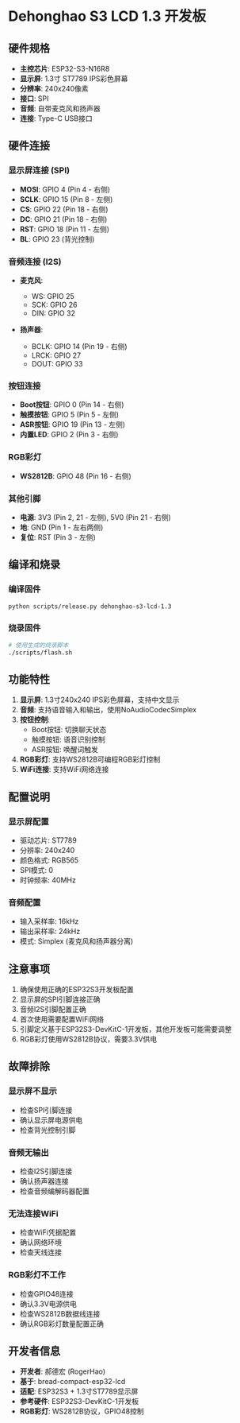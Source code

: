 # Dehonghao S3 LCD 1.3 开发板

## 硬件规格

- **主控芯片**: ESP32-S3-N16R8
- **显示屏**: 1.3寸 ST7789 IPS彩色屏幕
- **分辨率**: 240x240像素
- **接口**: SPI
- **音频**: 自带麦克风和扬声器
- **连接**: Type-C USB接口

## 硬件连接

### 显示屏连接 (SPI)
- **MOSI**: GPIO 4 (Pin 4 - 右侧)
- **SCLK**: GPIO 15 (Pin 8 - 左侧)  
- **CS**: GPIO 22 (Pin 18 - 右侧)
- **DC**: GPIO 21 (Pin 18 - 右侧)
- **RST**: GPIO 18 (Pin 11 - 左侧)
- **BL**: GPIO 23 (背光控制)

### 音频连接 (I2S)
- **麦克风**:
  - WS: GPIO 25
  - SCK: GPIO 26
  - DIN: GPIO 32

- **扬声器**:
  - BCLK: GPIO 14 (Pin 19 - 右侧)
  - LRCK: GPIO 27
  - DOUT: GPIO 33

### 按钮连接
- **Boot按钮**: GPIO 0 (Pin 14 - 右侧)
- **触摸按钮**: GPIO 5 (Pin 5 - 左侧)
- **ASR按钮**: GPIO 19 (Pin 13 - 左侧)
- **内置LED**: GPIO 2 (Pin 3 - 右侧)

### RGB彩灯
- **WS2812B**: GPIO 48 (Pin 16 - 右侧)

### 其他引脚
- **电源**: 3V3 (Pin 2, 21 - 左侧), 5V0 (Pin 21 - 右侧)
- **地**: GND (Pin 1 - 左右两侧)
- **复位**: RST (Pin 3 - 左侧)

## 编译和烧录

### 编译固件
```bash
python scripts/release.py dehonghao-s3-lcd-1.3
```

### 烧录固件
```bash
# 使用生成的烧录脚本
./scripts/flash.sh
```

## 功能特性

1. **显示屏**: 1.3寸240x240 IPS彩色屏幕，支持中文显示
2. **音频**: 支持语音输入和输出，使用NoAudioCodecSimplex
3. **按钮控制**:
   - Boot按钮: 切换聊天状态
   - 触摸按钮: 语音识别控制
   - ASR按钮: 唤醒词触发
4. **RGB彩灯**: 支持WS2812B可编程RGB彩灯控制
5. **WiFi连接**: 支持WiFi网络连接

## 配置说明

### 显示屏配置
- 驱动芯片: ST7789
- 分辨率: 240x240
- 颜色格式: RGB565
- SPI模式: 0
- 时钟频率: 40MHz

### 音频配置
- 输入采样率: 16kHz
- 输出采样率: 24kHz
- 模式: Simplex (麦克风和扬声器分离)

## 注意事项

1. 确保使用正确的ESP32S3开发板配置
2. 显示屏的SPI引脚连接正确
3. 音频I2S引脚配置正确
4. 首次使用需要配置WiFi网络
5. 引脚定义基于ESP32S3-DevKitC-1开发板，其他开发板可能需要调整
6. RGB彩灯使用WS2812B协议，需要3.3V供电

## 故障排除

### 显示屏不显示
- 检查SPI引脚连接
- 确认显示屏电源供电
- 检查背光控制引脚

### 音频无输出
- 检查I2S引脚连接
- 确认扬声器连接
- 检查音频编解码器配置

### 无法连接WiFi
- 检查WiFi凭据配置
- 确认网络环境
- 检查天线连接

### RGB彩灯不工作
- 检查GPIO48连接
- 确认3.3V电源供电
- 检查WS2812B数据线连接
- 确认RGB彩灯数量配置正确

## 开发者信息

- **开发者**: 郝德宏 (RogerHao)
- **基于**: bread-compact-esp32-lcd
- **适配**: ESP32S3 + 1.3寸ST7789显示屏
- **参考硬件**: ESP32S3-DevKitC-1开发板
- **RGB彩灯**: WS2812B协议，GPIO48控制 